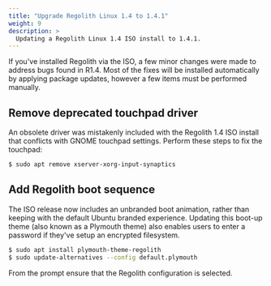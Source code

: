 ```yaml
---
title: "Upgrade Regolith Linux 1.4 to 1.4.1"
weight: 9
description: >
  Updating a Regolith Linux 1.4 ISO install to 1.4.1.
---
```


If you've installed Regolith via the ISO, a few minor changes were made to address bugs found in R1.4.  Most of the fixes will be installed automatically by applying package updates, however a few items must be performed manually.

## Remove deprecated touchpad driver

An obsolete driver was mistakenly included with the Regolith 1.4 ISO install that conflicts with GNOME touchpad settings.  Perform these steps to fix the touchpad:

```bash
$ sudo apt remove xserver-xorg-input-synaptics
```

## Add Regolith boot sequence

The ISO release now includes an unbranded boot animation, rather than keeping with the default Ubuntu branded experience.  Updating this boot-up theme (also known as a Plymouth theme) also enables users to enter a password if they've setup an encrypted filesystem.

```bash
$ sudo apt install plymouth-theme-regolith
$ sudo update-alternatives --config default.plymouth
```

From the prompt ensure that the Regolith configuration is selected.